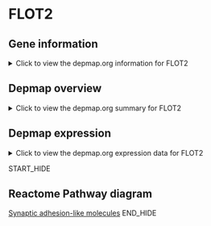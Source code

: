 <h1>FLOT2</h1>

<h2>Gene information</h2>
<details>
  <summary>Click to view the depmap.org information for FLOT2</summary>
  <iframe src="https://depmap.org/portal/gene/FLOT2?tab=about" style="border:none;width:100%;height:800px"></iframe>
</details>

<h2>Depmap overview</h2>
<details>
  <summary>Click to view the depmap.org summary for FLOT2</summary>
  <iframe src="https://depmap.org/portal/gene/FLOT2?tab=overview" style="border:none;width:100%;height:800px"></iframe>
</details>

<h2>Depmap expression</h2>
<details>
  <summary>Click to view the depmap.org expression data for FLOT2</summary>
  <iframe src="https://depmap.org/portal/gene/FLOT2?tab=characterization" style="border:none;width:100%;height:800px"></iframe>
</details>


START_HIDE
<h2>Reactome Pathway diagram</h2>
<a href="https://reactome.org/PathwayBrowser/#/R-HSA-8849932">Synaptic adhesion-like molecules</a>
END_HIDE


